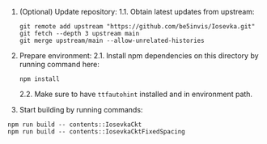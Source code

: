 1. (Optional) Update repository:
	1.1. Obtain latest updates from upstream:
	```
	git remote add upstream "https://github.com/be5invis/Iosevka.git"
	git fetch --depth 3 upstream main
	git merge upstream/main --allow-unrelated-histories
	```

1. Prepare environment:
	2.1. Install npm dependencies on this directory by running command here:
	```
	npm install
	```
	2.2. Make sure to have `ttfautohint` installed and in environment path.

2. Start building by running commands:
```
npm run build -- contents::IosevkaCkt
npm run build -- contents::IosevkaCktFixedSpacing
```